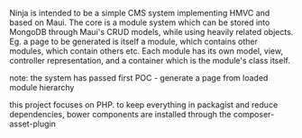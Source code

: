 Ninja is intended to be a simple CMS system implementing HMVC and based on Maui.
The core is a module system which can be stored into MongoDB through Maui's CRUD models, while using heavily
	related objects. Eg. a page to be generated is itself a module, which contains other modules, which contain
	others etc. Each module has its own model, view, controller representation, and a container which is the
	module's class itself.

note: the system has passed first POC - generate a page from loaded module hierarchy

this project focuses on PHP. to keep everything in packagist and reduce dependencies, bower components are installed
through the composer-asset-plugin

